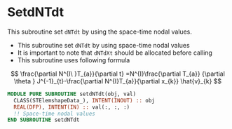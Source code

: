 # SetdNTdt

This subroutine set `dNTdt` by using the space-time nodal values.

- This subroutine set `dNTdt` by using space-time nodal values
- It is important to note that `dNTdXt` should be allocated before calling
- This subroutine uses following formula

$$
\frac{\partial N^{I\ }T_{a}}{\partial t} =N^{I}\frac{\partial T_{a}}
{\partial \theta } J^{-1}_{t}-\frac{\partial N^{I}T_{a}}{\partial x_{k}}
\hat{v}_{k}
$$

```fortran
MODULE PURE SUBROUTINE setdNTdt(obj, val)
  CLASS(STElemshapeData_), INTENT(INOUT) :: obj
  REAL(DFP), INTENT(IN) :: val(:, :, :)
  !! Space-time nodal values
END SUBROUTINE setdNTdt
```
